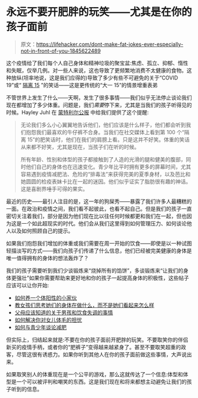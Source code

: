 # 永远不要开肥胖的玩笑——尤其是在你的孩子面前

> 原文：<https://lifehacker.com/dont-make-fat-jokes-ever-especially-not-in-front-of-you-1845622489>

这个疫情给了我们每个人自己身体和精神垃圾的聚宝盆:焦虑、孤立、抑郁、惰性和失眠，仅举几例。对一些人来说，这也导致了更频繁地消费不太健康的食物。这种放纵(坦率地说，这是我们应得的)导致了多少有些不可避免的关于“COVID 19”或“ [隔离 15](https://twitter.com/hashtag/quarantine15?src=hashtag_click) ”的笑话——这是更传统的“大一 15”的情景增重表弟



不管世界上发生了什么——天啊，发生了很多事情——我们似乎无法停止谈论我们现在都增加了多少体重。问题是，我们*需要*停下来，尤其是当我们的孩子听得见的时候。Hayley Juhl 在 [蒙特利尔公报](https://montrealgazette.com/news/local-news/juhl-when-we-make-and-laugh-at-fat-jokes-our-children-are-listening) 中给我们提供了这个提醒:

> 无论我们多么小心翼翼地告诉他们，他们应该是什么样子，他们都会听到我们抱怨我们最喜欢的牛仔裤不合身。当我们在社交媒体上看到第 100 个“隔离 15”的肥笑话时，他们在我们的肩膀上看。只是这并不好笑。体重的笑话从来都不好笑，尤其是现在，当孩子们在听的时候。
> 
> 所有年龄、性别和体型的孩子都接触到了人造的光滑的腿和健美的腹部，同时他们自己的身体也在迅速变化。青少年比平时拥有更多的屏幕时间，尤其容易遇到疫情减肥法、危险的“排毒法”来获得完美的夏季身材，以及芭比和她圆圆的检疫表妹卡比在一起的迷因。他们似乎证实了脂肪很有趣的神话。这是喜剧界唾手可得的果实。

最近的历史——最引人注目的是，这一年的狗屎秀——暴露了我们许多人最糟糕的一面。在政治和疫情之间，我们看不起彼此，也看不起自己。但是我们的孩子一直密切关注着我们，部分是因为他们现在比以往任何时候都更和我们在一起，但也因为这是一个如此超现实的时代。他们会从我们这里得到如何管理压力、如何谈论他人以及如何照顾自己的提示。

如果我们抱怨我们增加的体重或我们需要在周一开始的饮食——即使是以一种试图轻描淡写的方式——我们向孩子们传递了什么信息，他们已经被完美健康的身体是唯一值得拥有的身体的想法轰炸了？

我们的孩子需要听到我们少谈锻炼来“烧掉所有的馅饼”，多谈锻炼来“让我们的身体更强壮”如果你需要帮助来更好地和你的孩子一起提高身体的积极性，这些帖子应该可以让你开始:

*   [如何养一个体阳性的小家伙](https://offspring.lifehacker.com/how-to-raise-a-body-positive-kid-1825432032)
*   [教女孩们思考她们的身体在做什么，而不是她们看起来怎么样](https://offspring.lifehacker.com/teach-girls-to-think-about-what-their-bodies-do-instead-1797625430)
*   [父母应该知道的关于男孩和饮食失调的事情](https://lifehacker.com/what-parents-should-know-about-boys-and-eating-disorder-1842268874)
*   [如何解决你对女儿体毛的担忧](https://offspring.lifehacker.com/how-to-address-your-tween-daughters-body-hair-concerns-1839615431)
*   [如何与青少年谈论减肥](https://offspring.lifehacker.com/how-to-talk-to-teens-about-weight-loss-1844827538)

但实际上，归结起来就是:不要在你的孩子面前开肥胖的玩笑。不要取笑你的伴侣新买的疫情手柄，或者你的“肥裤子”变得越来越紧身了。甚至不要取笑超重的政客，尽管这很有诱惑力。如果你听到其他人在你的孩子面前做这些事情，大声说出来。

如果取笑别人的体重现在是一个公平的游戏，那么这就传达了一个信息:体型和体型是一个可以被评判和嘲笑的东西。这是我们现在和将来都想主动避免让我们的孩子听到的信息。